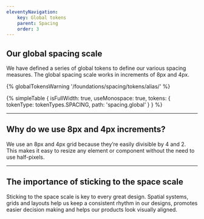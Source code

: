 ```yaml
---
eleventyNavigation:
    key: Global tokens
    parent: Spacing
    order: 3
---
```

## Our global spacing scale

We have defined a series of global tokens to define our various spacing measures. The global spacing scale works in increments of 8px and 4px.

{% globalTokensWarning '/foundations/spacing/tokens/alias/' %}

{% simpleTable {
    isFullWidth: true,
    useMonospace: true,
    tokens: {
        tokenType: tokenTypes.SPACING,
        path: 'spacing.global'
    }
} %}

---
## Why do we use 8px and 4px increments?

We use an 8px and 4px grid because they’re easily divisible by 4 and 2. This makes it easy to resize any element or component without the need to use half-pixels.

---

## The importance of sticking to the space scale

Sticking to the space scale is key to every great design. Spatial systems, grids and layouts help us keep a consistent rhythm in our designs, promotes easier decision making and helps our products look visually aligned.

